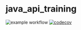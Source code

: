 # java_api_training
![example workflow](https://github.com/baldplayer123/java_api_training/actions/workflows/build.yml/badge.svg)
[![codecov](https://codecov.io/gh/baldplayer123/java_api_training/branch/main/graph/badge.svg)](https://codecov.io/gh/baldplayer123/java_api_training)